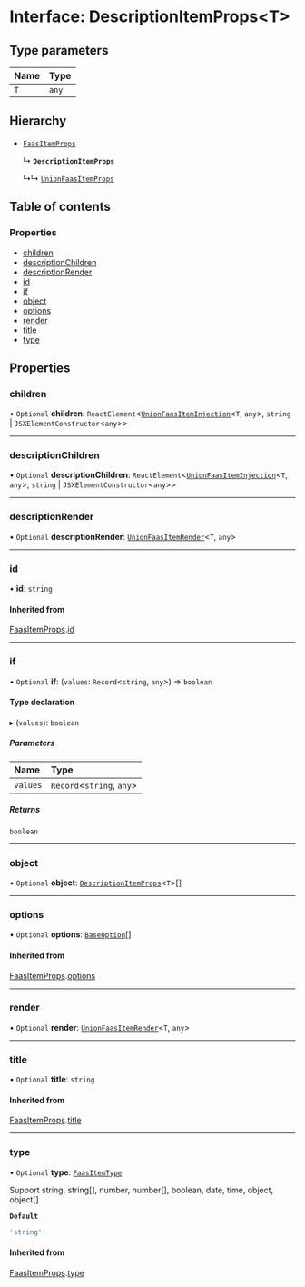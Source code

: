 # Interface: DescriptionItemProps<T\>

## Type parameters

| Name | Type |
| :------ | :------ |
| `T` | `any` |

## Hierarchy

- [`FaasItemProps`](FaasItemProps.md)

  ↳ **`DescriptionItemProps`**

  ↳↳ [`UnionFaasItemProps`](UnionFaasItemProps.md)

## Table of contents

### Properties

- [children](DescriptionItemProps.md#children)
- [descriptionChildren](DescriptionItemProps.md#descriptionchildren)
- [descriptionRender](DescriptionItemProps.md#descriptionrender)
- [id](DescriptionItemProps.md#id)
- [if](DescriptionItemProps.md#if)
- [object](DescriptionItemProps.md#object)
- [options](DescriptionItemProps.md#options)
- [render](DescriptionItemProps.md#render)
- [title](DescriptionItemProps.md#title)
- [type](DescriptionItemProps.md#type)

## Properties

### children

• `Optional` **children**: `ReactElement`<[`UnionFaasItemInjection`](../modules.md#unionfaasiteminjection)<`T`, `any`\>, `string` \| `JSXElementConstructor`<`any`\>\>

___

### descriptionChildren

• `Optional` **descriptionChildren**: `ReactElement`<[`UnionFaasItemInjection`](../modules.md#unionfaasiteminjection)<`T`, `any`\>, `string` \| `JSXElementConstructor`<`any`\>\>

___

### descriptionRender

• `Optional` **descriptionRender**: [`UnionFaasItemRender`](../modules.md#unionfaasitemrender)<`T`, `any`\>

___

### id

• **id**: `string`

#### Inherited from

[FaasItemProps](FaasItemProps.md).[id](FaasItemProps.md#id)

___

### if

• `Optional` **if**: (`values`: `Record`<`string`, `any`\>) => `boolean`

#### Type declaration

▸ (`values`): `boolean`

##### Parameters

| Name | Type |
| :------ | :------ |
| `values` | `Record`<`string`, `any`\> |

##### Returns

`boolean`

___

### object

• `Optional` **object**: [`DescriptionItemProps`](DescriptionItemProps.md)<`T`\>[]

___

### options

• `Optional` **options**: [`BaseOption`](../modules.md#baseoption)[]

#### Inherited from

[FaasItemProps](FaasItemProps.md).[options](FaasItemProps.md#options)

___

### render

• `Optional` **render**: [`UnionFaasItemRender`](../modules.md#unionfaasitemrender)<`T`, `any`\>

___

### title

• `Optional` **title**: `string`

#### Inherited from

[FaasItemProps](FaasItemProps.md).[title](FaasItemProps.md#title)

___

### type

• `Optional` **type**: [`FaasItemType`](../modules.md#faasitemtype)

Support string, string[], number, number[], boolean, date, time, object, object[]

**`Default`**

```ts
'string'
```

#### Inherited from

[FaasItemProps](FaasItemProps.md).[type](FaasItemProps.md#type)
